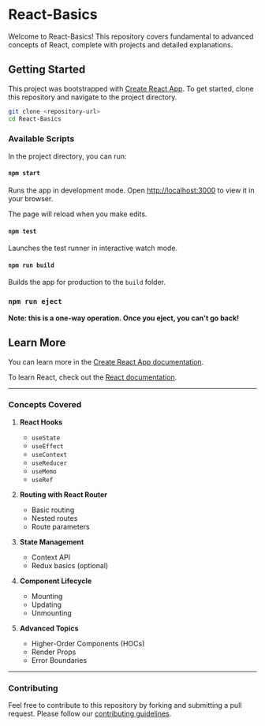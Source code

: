 

# React-Basics

Welcome to React-Basics! This repository covers fundamental to advanced concepts of React, complete with projects and detailed explanations.

## Getting Started

This project was bootstrapped with [Create React App](https://github.com/facebook/create-react-app). To get started, clone this repository and navigate to the project directory.

```bash
git clone <repository-url>
cd React-Basics
```

### Available Scripts

In the project directory, you can run:

#### `npm start`

Runs the app in development mode. Open [http://localhost:3000](http://localhost:3000) to view it in your browser.

The page will reload when you make edits.

#### `npm test`

Launches the test runner in interactive watch mode.

#### `npm run build`

Builds the app for production to the `build` folder.

### `npm run eject`

**Note: this is a one-way operation. Once you eject, you can't go back!**

## Learn More

You can learn more in the [Create React App documentation](https://facebook.github.io/create-react-app/docs/getting-started).

To learn React, check out the [React documentation](https://reactjs.org/).

---

### Concepts Covered

1. **React Hooks**
   - `useState`
   - `useEffect`
   - `useContext`
   - `useReducer`
   - `useMemo`
   - `useRef`

2. **Routing with React Router**
   - Basic routing
   - Nested routes
   - Route parameters

3. **State Management**
   - Context API
   - Redux basics (optional)

4. **Component Lifecycle**
   - Mounting
   - Updating
   - Unmounting

5. **Advanced Topics**
   - Higher-Order Components (HOCs)
   - Render Props
   - Error Boundaries

---



### Contributing

Feel free to contribute to this repository by forking and submitting a pull request. Please follow our [contributing guidelines](CONTRIBUTING.md).

